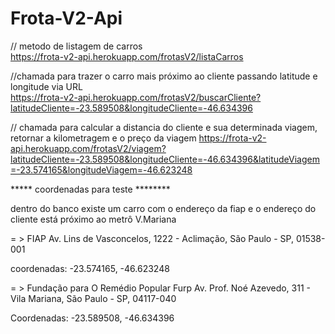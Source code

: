 # Frota-V2-Api

// metodo de listagem de carros                                                                                                          
https://frota-v2-api.herokuapp.com/frotasV2/listaCarros

//chamada para trazer o carro mais próximo ao cliente passando latitude e longitude via URL                                     
https://frota-v2-api.herokuapp.com/frotasV2/buscarCliente?latitudeCliente=-23.589508&longitudeCliente=-46.634396

// chamada para calcular a distancia do cliente e sua determinada viagem, retornar a kilometragem e o preço da viagem
https://frota-v2-api.herokuapp.com/frotasV2/viagem?latitudeCliente=-23.589508&longitudeCliente=-46.634396&latitudeViagem=-23.574165&longitudeViagem=-46.623248


***** coordenadas para teste ********

dentro do banco existe um carro com o endereço da fiap e o endereço do cliente está próximo ao metrô V.Mariana



= > FIAP Av. Lins de Vasconcelos, 1222 - Aclimação, São Paulo - SP, 01538-001 

coordenadas: -23.574165, -46.623248


= > Fundação para O Remédio Popular Furp Av. Prof. Noé Azevedo, 
311 - Vila Mariana, São Paulo - SP, 04117-040

Coordenadas: -23.589508, -46.634396
